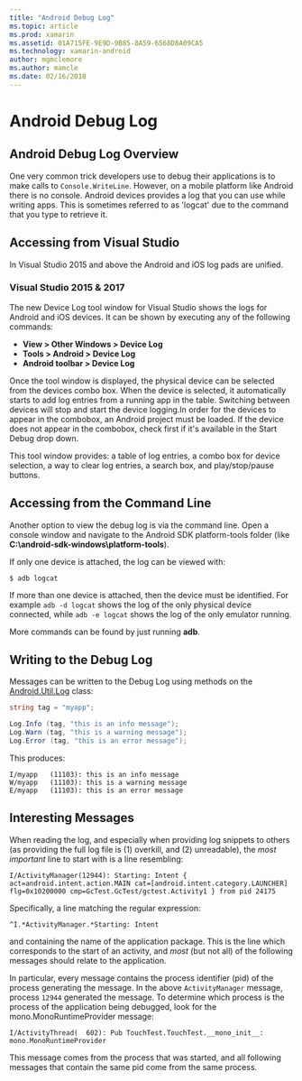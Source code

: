 ```yaml
---
title: "Android Debug Log"
ms.topic: article
ms.prod: xamarin
ms.assetid: 01A715FE-9E9D-9B85-8A59-6568D8A09CA5
ms.technology: xamarin-android
author: mgmclemore
ms.author: mamcle
ms.date: 02/16/2018
---
```


# Android Debug Log

## Android Debug Log Overview

One very common trick developers use to debug their applications is to
make calls to `Console.WriteLine`. However, on a mobile platform like
Android there is no console. Android devices provides a log that you
can use while writing apps. This is sometimes referred to as 'logcat'
due to the command that you type to retrieve it.

## Accessing from Visual Studio

In Visual Studio 2015 and above the Android and iOS log pads are unified.

### Visual Studio 2015 & 2017

The new Device Log tool window for Visual Studio shows the logs for 
Android and iOS devices. It can be shown by executing any of the 
following commands: 

-   **View > Other Windows > Device Log**
-   **Tools > Android > Device Log**
-   **Android toolbar > Device Log**

Once the tool window is displayed, the physical device can be selected 
from the devices combo box. When the device is selected, it 
automatically starts to add log entries from a running app in the 
table. Switching between devices will stop and start the device 
logging.In order for the devices to appear in the combobox, an Android 
project must be loaded. If the device does not appear in the combobox, 
check first if it's available in the Start Debug drop down. 

This tool window provides: a table of log entries, a combo box for 
device selection, a way to clear log entries, a search box, and 
play/stop/pause buttons. 



## Accessing from the Command Line

Another option to view the debug log is via the command line. Open a 
console window and navigate to the Android SDK platform-tools folder 
(like **C:\android-sdk-windows\platform-tools**). 

If only one device is attached, the log can be viewed with:

```shell
$ adb logcat
```

If more than one device is attached, then the device must be 
identified. For example `adb -d logcat` shows the log of the only 
physical device connected, while `adb -e logcat` shows the log of the 
only emulator running. 

More commands can be found by just running **adb**.



## Writing to the Debug Log

Messages can be written to the Debug Log using methods on the 
[Android.Util.Log](https://developer.xamarin.com/api/type/Android.Util.Log/) class: 

```csharp
string tag = "myapp";

Log.Info (tag, "this is an info message");
Log.Warn (tag, "this is a warning message");
Log.Error (tag, "this is an error message");
```

This produces:

```shell
I/myapp   (11103): this is an info message
W/myapp   (11103): this is a warning message
E/myapp   (11103): this is an error message
```


## Interesting Messages

When reading the log, and especially when providing log snippets to others
(as providing the full log file is (1) overkill, and (2) unreadable),
the *most important* line to start with is a line resembling:

```shell
I/ActivityManager(12944): Starting: Intent { act=android.intent.action.MAIN cat=[android.intent.category.LAUNCHER] flg=0x10200000 cmp=GcTest.GcTest/gctest.Activity1 } from pid 24175
```

Specifically, a line matching the regular expression:

```shell
^I.*ActivityManager.*Starting: Intent
```

and containing the name of the application package. This is the line 
which corresponds to the start of an activity, and *most* (but not all) 
of the following messages should relate to the application. 

In particular, every message contains the process identifier (pid) of 
the process generating the message. In the above `ActivityManager` 
message, process `12944` generated the message. To determine which 
process is the process of the application being debugged, look for the 
mono.MonoRuntimeProvider message: 

```shell
I/ActivityThread(  602): Pub TouchTest.TouchTest.__mono_init__: mono.MonoRuntimeProvider
```

This message comes from the process that was started, and all following 
messages that contain the same pid come from the same process. 
